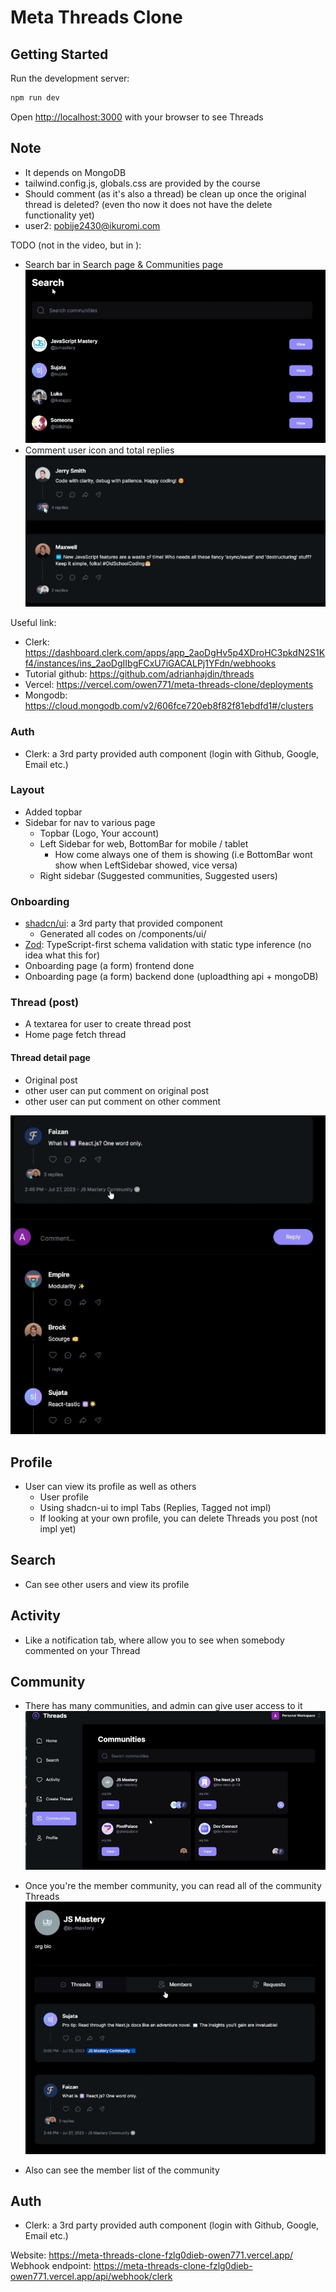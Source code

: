 # Meta Threads Clone

## Getting Started

Run the development server:
```bash
npm run dev
```

Open [http://localhost:3000](http://localhost:3000) with your browser to see Threads


## Note
- It depends on MongoDB
- tailwind.config.js, globals.css are provided by the course
- Should comment (as it's also a thread) be clean up once the original thread is deleted? (even tho now it does not have the delete functionality yet)
- user2: pobije2430@ikuromi.com

TODO (not in the video, but in ): 

- Search bar in Search page & Communities page
![Alt text](doc_img/Search_bar.png)
- Comment user icon and total replies
![Alt text](doc_img/Comment_icon_reply_num.png)

Useful link:

- Clerk: https://dashboard.clerk.com/apps/app_2aoDgHv5p4XDroHC3pkdN2S1Kf4/instances/ins_2aoDgIIbgFCxU7iGACALPj1YFdn/webhooks
- Tutorial github: https://github.com/adrianhajdin/threads
- Vercel: https://vercel.com/owen771/meta-threads-clone/deployments
- Mongodb: https://cloud.mongodb.com/v2/606fce720eb8f82f81ebdfd1#/clusters

### Auth

- Clerk: a 3rd party provided auth component (login with Github, Google, Email etc.) 

### Layout

- Added topbar
- Sidebar for nav to various page 
    - Topbar (Logo, Your account)
    - Left Sidebar for web, BottomBar for mobile / tablet
        - How come always one of them is showing (i.e BottomBar wont show when LeftSidebar showed, vice versa)
    - Right sidebar (Suggested communities, Suggested users)

### Onboarding 

- [shadcn/ui](https://ui.shadcn.com/docs/components/form): a 3rd party that provided component
    - Generated all codes on /components/ui/
- [Zod](https://zod.dev/): TypeScript-first schema validation with static type inference (no idea what this for)
- Onboarding page (a form) frontend done
- Onboarding page (a form) backend done (uploadthing api + mongoDB)

### Thread (post)

- A textarea for user to create thread post
- Home page fetch thread

#### Thread detail page

- Original post
- other user can put comment on original post
- other user can put comment on other comment

![Thread Detail Page](doc_img/Thread_detail_page.png)

## Profile

- User can view its profile as well as others
    - User profile
    - Using shadcn-ui to impl Tabs (Replies, Tagged not impl)
    - If looking at your own profile, you can delete Threads you post (not impl yet)


## Search

- Can see other users and view its profile


## Activity

- Like a notification tab, where allow you to see when somebody commented on your Thread


## Community

- There has many communities, and admin can give user access to it
![Different Community](doc_img/Community_page.png)

- Once you're the member community, you can read all of the community Threads
![Community Home Page](doc_img/Community_detail_page.png)

- Also can see the member list of the community


## Auth

- Clerk: a 3rd party provided auth component (login with Github, Google, Email etc.) 

Website: https://meta-threads-clone-fzlg0dieb-owen771.vercel.app/
Webhook endpoint: https://meta-threads-clone-fzlg0dieb-owen771.vercel.app/api/webhook/clerk
